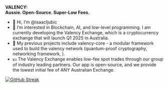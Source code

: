 **VALENCY:** <br>
**Aussie. Open-Source. Super-Low Fees.** <br>

- 👋 Hi, I’m @isaacljubic
- 👀 I’m interested in Blockchain, AI, and low-level programming. I am currently developing the Valency Exchange, which is a cryptocurrency exchange that will launch Q1 2025 in Australia. 
- 🌱 My previous projects include valency-core - a modular framework used to build the valency network (quantum-proof cryptography, networking framework, ).
- 💵 The Valency Exchange enables low-fee spot trades through our group of industry leading partners. Our app is open-source, and we provide the lowest initial fee of ANY Australian Exchange. <br>


[![GitHub Streak](https://streak-stats.demolab.com?user=isaacljubic&theme=dark&border_radius=20)](https://git.io/streak-stats)

